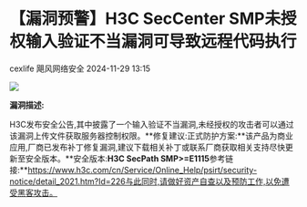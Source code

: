 #  【漏洞预警】H3C SecCenter SMP未授权输入验证不当漏洞可导致远程代码执行   
cexlife  飓风网络安全   2024-11-29 13:15  
  
![](https://mmbiz.qpic.cn/mmbiz_png/ibhQpAia4xu01jq2F2X1jJqPj5RGVpRtGdzX9wTDzV2GNWqF1OhYbwrgmkuNVZAZ1s2nPdJMDbwWfdfSDX5qgatQ/640?wx_fmt=png&from=appmsg "")  
  
**漏洞描述:**  
  
H3C发布安全公告,其中披露了一个输入验证不当漏洞,未经授权的攻击者可以通过该漏洞上传文件获取服务器控制权限。**修复建议:正式防护方案:**该产品为商业应用,厂商已发布补丁修复漏洞,建议下载相关补丁或联系厂商获取相关支持尽快更新至安全版本。**安全版本:**H3C SecPath SMP>=E1115**参考链接:**https://www.h3c.com/cn/Service/Online_Help/psirt/security-notice/detail_2021.htm?Id=226与此同时,请做好资产自查以及预防工作,以免遭受黑客攻击。  
  
